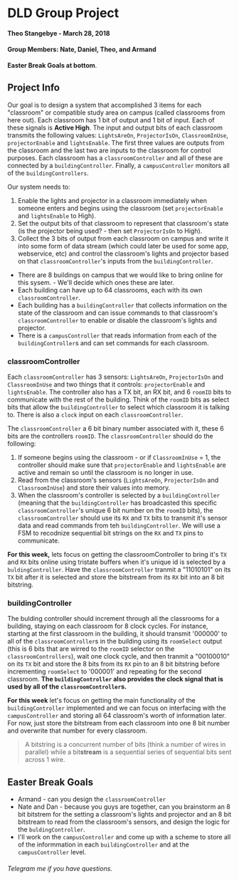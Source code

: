 # DLD Group Project

#### Theo Stangebye - March 28, 2018
#### Group Members: Nate, Daniel, Theo, and Armand

**Easter Break Goals at bottom**.

## Project Info

Our goal is to design a system that accomplished 3 items for each "classroom" or compatible study area on campus (called classrooms from here out). Each classroom has 1 bit of output and 1 bit of input. Each of these signals is **Active High**.  The input and output bits of each classroom transmits the following values: `LightsAreOn`, `ProjectorIsOn`, `ClassroomInUse`, `projectorEnable` and `lightsEnable`.  The first three values are outputs from the classroom and the last two are inputs to the classroom for control purposes. Each classroom has a `classroomController` and all of these are connected by a `buildingController`.  Finally, a `campusController` monitors all of the `buildingControllers`.

Our system needs to:

1. Enable the lights and projector in a classroom immediately when someone enters and begins using the classroom (set `projectorEnable` and `lightsEnable` to High).
2. Set the output bits of that classroom to represent that classroom's state (is the projector being used? - then set `ProjectorIsOn` to High).
3. Collect the 3 bits of output from each classroom on campus and write it into some form of data stream (which could later be used for some app, webservice, etc) and control the classroom's lights and projector based on that `classroomController`'s inputs from the `buildingController`.

- There are 8 buildings on campus that we would like to bring online for this sysem. - We'll decide which ones these are later.
- Each building can have up to 64 classrooms, each with its own `classroomController`.
- Each building has a `buildingController` that collects information on the state of the classroom and can issue commands to that classroom's `classroomController` to enable or disable the classroom's lights and projector.
- There is a `campusController` that reads information from each of the `buildingController`s and can set commands for each classroom.

### classroomController

Each `classroomController` has 3 sensors: `LightsAreOn`, `ProjectorIsOn` and `ClassroomInUse` and two things that it controls: `projectorEnable` and `lightsEnable`.  The controller also has a TX bit, an RX bit, and 6 `roomID` bits to communicate with the rest of the building. Think of the `roomID` bits as select bits that allow the `buildingController` to select which classroom it is talking to. There is also a `clock` input on each `classroomController`.

The `classroomController` a 6 bit binary number associated with it, these 6 bits are the controllers `roomID`.  The `classroomController` should do the following:

1. If someone begins using the classroom - or if `ClassroomInUse` = 1, the controller should make sure that `projectorEnable` and `lightsEnable` are active and remain so until the classroom is no longer in use.
2. Read from the classroom's sensors (`LightsAreOn`, `ProjectorIsOn` and `ClassroomInUse`) and store their values into memory.
3. When the classroom's controller is selected by a `buildingController` (meaning that the `buildingController` has broadcasted this specific `classroomController`'s unique 6 bit number on the `roomID` bits), the `classroomController` should use its `RX` and `TX` bits to transmit it's sensor data and read commands from teh `buildingController`.  We will use a FSM to recodnize sequential bit strings on the `RX` and `TX` pins to communicate.

**For this week,** lets focus on getting the classroomController to bring it's `TX` and `RX` bits online using tristate buffers when it's unique id is selected by a `buldingController`.  Have the `classroomController` tranmit a "11010101" on its `TX` bit after it is selected and store the bitstream from its `RX` bit into an 8 bit bitstring.

### buildingController

The bulding controller should increment through all the classrooms for a building, staying on each classroom for 8 clock cycles.  For instance, starting at the first classroom in the building, it should transmit '000000' to all of the `classroomController`s in the building using its `roomSelect` output (this is 6 bits that are wirred to the `roomID` selector on the `classroomControllers`), wait one clock cycle, and then tranmit a "00100010" on its `TX` bit and store the 8 bits from its `RX` pin to an 8 bit bitstring before incrementing `roomSelect` to '000001' and repeating for the second classroom.  **The `buildingController` also provides the clock signal that is used by all of the `classroomController`s.**

**For this week** let's focus on getting the main functionality of the `buildingController` implemented and we can focus on interfacing with the `campusController` and storing all 64 classroom's worth of information later.  For now, just store the bitstream from each classroom into one 8 bit number and overwrite that number for every classroom.

> A bitstring is a concurrent number of bits (think a number of wires in parallel) while a bit**stream** is a sequential series of sequential bits sent across 1 wire.

## Easter Break Goals

- Armand - can you design the `classroomController`
- Nate and Dan - because you guys are together, can you brainstorm an 8 bit bitstrem for the setting a classroom's lights and projector and an 8 bit bitstream to read from the classroom's sensors, and design the logic for the `buldingController`.
- I'll work on the `campusController` and come up with a scheme to store all of the informmation in each `buildingController` and at the `campusController` level.

###### Telegram me if you have questions.

